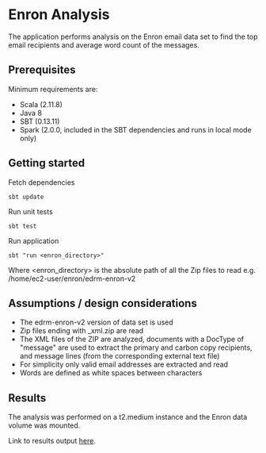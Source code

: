 # Enron Analysis

The application performs analysis on the Enron email data set to find the top email recipients and average word count of the messages.

## Prerequisites

Minimum requirements are:
* Scala (2.11.8)
* Java 8
* SBT (0.13.11)
* Spark (2.0.0, included in the SBT dependencies and runs in local mode only)


## Getting started

Fetch dependencies
```
sbt update
```

Run unit tests
```
sbt test
```

Run application
```
sbt "run <enron_directory>"
```

Where <enron_directory> is the absolute path of all the Zip files to read e.g. /home/ec2-user/enron/edrm-enron-v2

## Assumptions / design considerations

* The edrm-enron-v2 version of data set is used
* Zip files ending with _xml.zip are read
* The XML files of the ZIP are analyzed, documents with a DocType of "message" are used to extract the primary and carbon copy recipients, and message lines (from the corresponding external text file)
* For simplicity only valid email addresses are extracted and read
* Words are defined as white spaces between characters

## Results

The analysis was performed on a t2.medium instance and the Enron data volume was mounted.

Link to results output [here](results.txt). 

